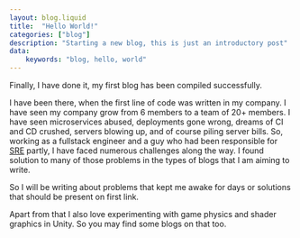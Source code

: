 ```yaml
---
layout: blog.liquid
title:  "Hello World!"
categories: ["blog"]
description: "Starting a new blog, this is just an introductory post"
data:
    keywords: "blog, hello, world"
---
```

Finally, I have done it, my first blog has been compiled successfully.

I have been there, when the first line of code was written in my company. I have seen my company grow from 6 members to a team of 20+ members. I have seen microservices abused, deployments gone wrong, dreams of CI and CD crushed, servers blowing up, and of course piling server bills. So, working as a fullstack engineer and a guy who had been responsible for [SRE](https://landing.google.com/sre/) partly, I have faced numerous challenges along the way. I found solution to many of those problems in the types of blogs that I am aiming to write.

So I will be writing about problems that kept me awake for days or solutions that should be present on first link.

Apart from that I also love experimenting with game physics and shader graphics in Unity. So you may find some blogs on that too.
